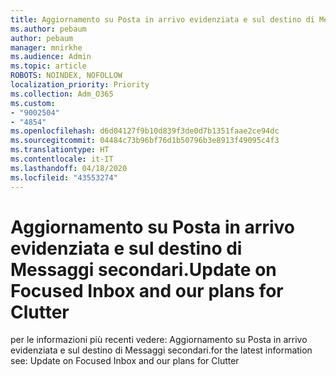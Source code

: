 ```yaml
---
title: Aggiornamento su Posta in arrivo evidenziata e sul destino di Messaggi secondari.
ms.author: pebaum
author: pebaum
manager: mnirkhe
ms.audience: Admin
ms.topic: article
ROBOTS: NOINDEX, NOFOLLOW
localization_priority: Priority
ms.collection: Adm_O365
ms.custom:
- "9002504"
- "4854"
ms.openlocfilehash: d6d04127f9b10d839f3de0d7b1351faae2ce94dc
ms.sourcegitcommit: 04484c73b96bf76d1b50796b3e8913f49095c4f3
ms.translationtype: HT
ms.contentlocale: it-IT
ms.lasthandoff: 04/18/2020
ms.locfileid: "43553274"
---
```

# <a name="update-on-focused-inbox-and-our-plans-for-clutter"></a><span data-ttu-id="d1a09-102">Aggiornamento su Posta in arrivo evidenziata e sul destino di Messaggi secondari.</span><span class="sxs-lookup"><span data-stu-id="d1a09-102">Update on Focused Inbox and our plans for Clutter</span></span>

<span data-ttu-id="d1a09-103">per le informazioni più recenti vedere: Aggiornamento su Posta in arrivo evidenziata e sul destino di Messaggi secondari.</span><span class="sxs-lookup"><span data-stu-id="d1a09-103">for the latest information see: Update on Focused Inbox and our plans for Clutter</span></span>
